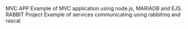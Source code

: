 MVC APP
Example of MVC application using node.js, MARIADB and EJS.
RABBIT Project
Example of services communicating using rabbitmq and rascal
